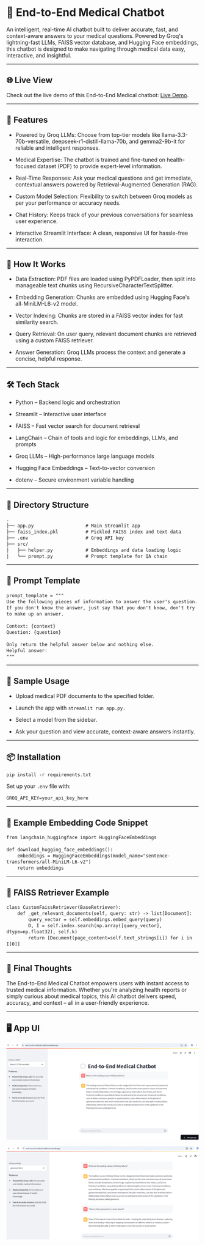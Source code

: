 # 💬 End-to-End Medical Chatbot

An intelligent, real-time AI chatbot built to deliver accurate, fast, and context-aware answers to your medical questions. Powered by Groq's lightning-fast LLMs, FAISS vector database, and Hugging Face embeddings, this chatbot is designed to make navigating through medical data easy, interactive, and insightful.

---

## 🌐 Live View

Check out the live demo of this End-to-End Medical chatbot: [Live Demo](https://end-to-end-medical-chatbot.streamlit.app/).

---

## 🚀 Features

- Powered by Groq LLMs: Choose from top-tier models like llama-3.3-70b-versatile, deepseek-r1-distill-llama-70b, and gemma2-9b-it for reliable and intelligent responses.

- Medical Expertise: The chatbot is trained and fine-tuned on health-focused dataset (PDF) to provide expert-level information.

- Real-Time Responses: Ask your medical questions and get immediate, contextual answers powered by Retrieval-Augmented Generation (RAG).

- Custom Model Selection: Flexibility to switch between Groq models as per your performance or accuracy needs.

- Chat History: Keeps track of your previous conversations for seamless user experience.

- Interactive Streamlit Interface: A clean, responsive UI for hassle-free interaction.

---

## 🧠 How It Works

- Data Extraction: PDF files are loaded using PyPDFLoader, then split into manageable text chunks using RecursiveCharacterTextSplitter.

- Embedding Generation: Chunks are embedded using Hugging Face's all-MiniLM-L6-v2 model.

- Vector Indexing: Chunks are stored in a FAISS vector index for fast similarity search.

- Query Retrieval: On user query, relevant document chunks are retrieved using a custom FAISS retriever.

- Answer Generation: Groq LLMs process the context and generate a concise, helpful response.

---

## 🛠️ Tech Stack

- Python – Backend logic and orchestration

- Streamlit – Interactive user interface

- FAISS – Fast vector search for document retrieval

- LangChain – Chain of tools and logic for embeddings, LLMs, and prompts

- Groq LLMs – High-performance large language models

- Hugging Face Embeddings – Text-to-vector conversion

- dotenv – Secure environment variable handling

---

## 📁 Directory Structure

```
.
├── app.py                   # Main Streamlit app
├── faiss_index.pkl          # Pickled FAISS index and text data
├── .env                     # Groq API key
├── src/
│   ├── helper.py            # Embeddings and data loading logic
│   └── prompt.py            # Prompt template for QA chain
```

---

## 📝 Prompt Template

```
prompt_template = """
Use the following pieces of information to answer the user's question.
If you don't know the answer, just say that you don't know, don't try to make up an answer.

Context: {context}
Question: {question}

Only return the helpful answer below and nothing else.
Helpful answer:
"""
```

---

## 🧪 Sample Usage

- Upload medical PDF documents to the specified folder.

- Launch the app with ``` streamlit run app.py. ```

- Select a model from the sidebar.

- Ask your question and view accurate, context-aware answers instantly.

---

## 📦 Installation

```
pip install -r requirements.txt
```

Set up your ```.env``` file with:
```
GROQ_API_KEY=your_api_key_here
```

---

## 🧠 Example Embedding Code Snippet

```
from langchain_huggingface import HuggingFaceEmbeddings

def download_hugging_face_embeddings():
    embeddings = HuggingFaceEmbeddings(model_name="sentence-transformers/all-MiniLM-L6-v2")
    return embeddings
```

---

## 🧲 FAISS Retriever Example

```
class CustomFaissRetriever(BaseRetriever):
    def _get_relevant_documents(self, query: str) -> list[Document]:
        query_vector = self.embeddings.embed_query(query)
        D, I = self.index.search(np.array([query_vector], dtype=np.float32), self.k)
        return [Document(page_content=self.text_strings[i]) for i in I[0]]
```

---

## 📣 Final Thoughts

The End-to-End Medical Chatbot empowers users with instant access to trusted medical information. Whether you're analyzing health reports or simply curious about medical topics, this AI chatbot delivers speed, accuracy, and context – all in a user-friendly experience.

---

## 🖥️ App UI

![pic1](https://github.com/shibbir-ahmad24/End-to-End-Medical-Chatbot/blob/main/Figures/pic1.png)

![pic2](https://github.com/shibbir-ahmad24/End-to-End-Medical-Chatbot/blob/main/Figures/pic2.png)




